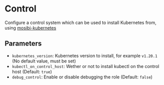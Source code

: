 # Control
Configure a control system which can be used to install Kubernetes from, using [mosibi-kubernetes](https://github.com/Mosibi/mosibi-kubernetes)

## Parameters
* `kubernetes_version`: Kubernetes version to install, for example `v1.20.1` (No default value, must be set)
* `kubectl_on_control_host`: Wether or not to install kubectl on the control host (Default: `true`)
* `debug_control`: Enable or disable debugging the role (Default: `false`)
